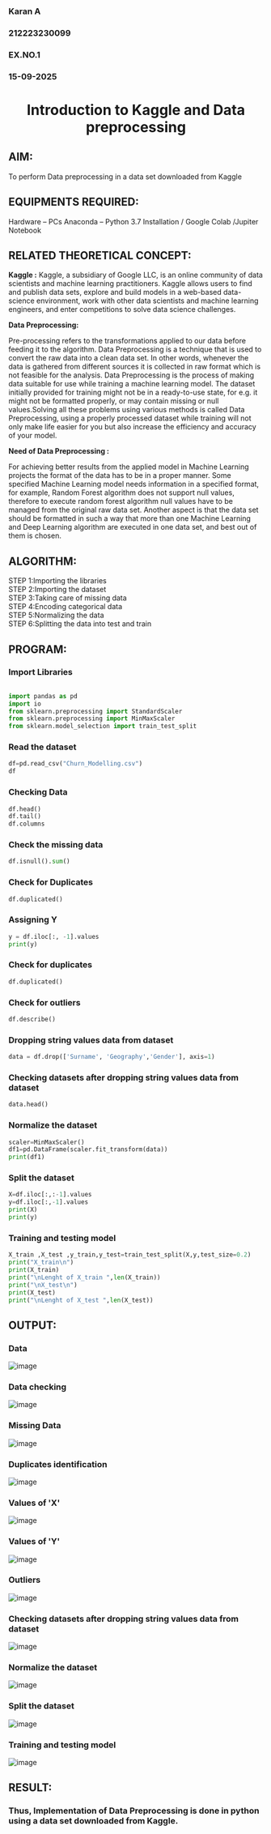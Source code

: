 <H3>Karan A </H3>
<H3>212223230099 </H3>
<H3>EX.NO.1</H3>
<H3>15-09-2025</H3>
<H1 ALIGN =CENTER> Introduction to Kaggle and Data preprocessing</H1>

## AIM:

To perform Data preprocessing in a data set downloaded from Kaggle

## EQUIPMENTS REQUIRED:
Hardware – PCs
Anaconda – Python 3.7 Installation / Google Colab /Jupiter Notebook

## RELATED THEORETICAL CONCEPT:

**Kaggle :**
Kaggle, a subsidiary of Google LLC, is an online community of data scientists and machine learning practitioners. Kaggle allows users to find and publish data sets, explore and build models in a web-based data-science environment, work with other data scientists and machine learning engineers, and enter competitions to solve data science challenges.

**Data Preprocessing:**

Pre-processing refers to the transformations applied to our data before feeding it to the algorithm. Data Preprocessing is a technique that is used to convert the raw data into a clean data set. In other words, whenever the data is gathered from different sources it is collected in raw format which is not feasible for the analysis.
Data Preprocessing is the process of making data suitable for use while training a machine learning model. The dataset initially provided for training might not be in a ready-to-use state, for e.g. it might not be formatted properly, or may contain missing or null values.Solving all these problems using various methods is called Data Preprocessing, using a properly processed dataset while training will not only make life easier for you but also increase the efficiency and accuracy of your model.

**Need of Data Preprocessing :**

For achieving better results from the applied model in Machine Learning projects the format of the data has to be in a proper manner. Some specified Machine Learning model needs information in a specified format, for example, Random Forest algorithm does not support null values, therefore to execute random forest algorithm null values have to be managed from the original raw data set.
Another aspect is that the data set should be formatted in such a way that more than one Machine Learning and Deep Learning algorithm are executed in one data set, and best out of them is chosen.


## ALGORITHM:
STEP 1:Importing the libraries<BR>
STEP 2:Importing the dataset<BR>
STEP 3:Taking care of missing data<BR>
STEP 4:Encoding categorical data<BR>
STEP 5:Normalizing the data<BR>
STEP 6:Splitting the data into test and train<BR>

##  PROGRAM:
### Import Libraries
```py

import pandas as pd
import io
from sklearn.preprocessing import StandardScaler
from sklearn.preprocessing import MinMaxScaler
from sklearn.model_selection import train_test_split
```

### Read the dataset 

```py
df=pd.read_csv("Churn_Modelling.csv")
df
```
### Checking Data
```py
df.head()
df.tail()
df.columns
```

### Check the missing data
```py
df.isnull().sum()
```

### Check for Duplicates
```py
df.duplicated()
```

### Assigning Y
```py
y = df.iloc[:, -1].values
print(y)
```

### Check for duplicates
```py
df.duplicated()
```

### Check for outliers
```py
df.describe()
```

### Dropping string values data from dataset
```py
data = df.drop(['Surname', 'Geography','Gender'], axis=1)
```
### Checking datasets after dropping string values data from dataset
```py
data.head()
```

### Normalize the dataset
```py
scaler=MinMaxScaler()
df1=pd.DataFrame(scaler.fit_transform(data))
print(df1)
```

### Split the dataset
```py
X=df.iloc[:,:-1].values
y=df.iloc[:,-1].values
print(X)
print(y)
```

### Training and testing model
```py
X_train ,X_test ,y_train,y_test=train_test_split(X,y,test_size=0.2)
print("X_train\n")
print(X_train)
print("\nLenght of X_train ",len(X_train))
print("\nX_test\n")
print(X_test)
print("\nLenght of X_test ",len(X_test))
```
## OUTPUT:
### Data
![image](https://github.com/user-attachments/assets/60b6c086-7026-4845-9216-9773d6771b00)

### Data checking

![image](https://github.com/user-attachments/assets/a2f25808-8f26-4510-983a-c3276112828a)

### Missing Data 

![image](https://github.com/user-attachments/assets/63ea43cf-e33e-437b-ade8-0b5e4852fae4)

### Duplicates identification

![image](https://github.com/user-attachments/assets/8c5afc6b-1974-457c-ab87-d4dd46605d6a)

### Values of 'X'
![image](https://github.com/user-attachments/assets/ee6c66d2-dddd-482d-a1f2-9602f2176a2f)

### Values of 'Y'
![image](https://github.com/user-attachments/assets/32200314-e602-4510-8ed5-aebd6bc5b650)

### Outliers
![image](https://github.com/user-attachments/assets/a46ebd34-4d14-4d62-9aa6-0b68075fe623)

### Checking datasets after dropping string values data from dataset
![image](https://github.com/user-attachments/assets/f2e3d539-3ef6-4abd-8ce5-156f591651bf)

### Normalize the dataset
![image](https://github.com/user-attachments/assets/db169abd-75e1-4792-ac03-3ab7f9e4114e)

### Split the dataset
![image](https://github.com/user-attachments/assets/3d20c258-1ff8-4d64-b2bf-df22a8d165e6)

### Training and testing model
![image](https://github.com/user-attachments/assets/07d876a2-c89d-475f-9cdb-fd38c7f43db2)


## RESULT:

### Thus, Implementation of Data Preprocessing is done in python  using a data set downloaded from Kaggle.
